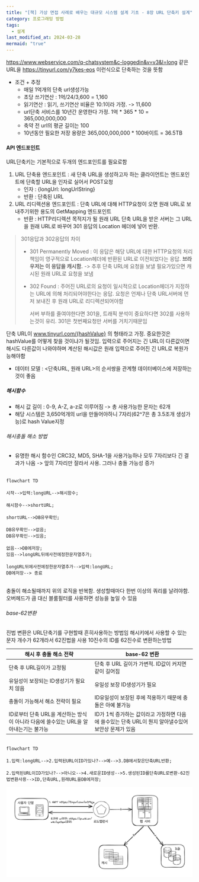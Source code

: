 ```yaml
---
title: "[책] 가상 면접 사례로 배우는 대규모 시스템 설계 기초 - 8장 URL 단축키 설계"
category: 프로그래밍 방법
tags:
  - 설계
last_modified_at: 2024-03-28
mermaid: "true"
---
```

https://www.webservice.com/q-chatsystem&c-loggedin&v=v3&l=long 
같은 URL을 https://tinyurl.com/y7kes-eos
이런식으로 단축하는 것을 뜻함
- 조건 + 추정
	- 매일 1억개의 단축 url생성가능
	- 초당 쓰기연산 : 1억/24/3,600 = 1,160
	- 읽기연산 : 읽기, 쓰기연산 비율은 10:1이라 가정. -> 11,600
	- url단축 서비스를 10년간 운영한다 가정. 1억 * 365 * 10 = 365,000,000,000
	- 축약 전 url의 평균 길이는 100
	- 10년동안 필요한 저장 용량은 365,000,000,000 * 100바이트 = 36.5TB
#### API 엔드포인트
URL단축키는 기본적으로 두개의 엔드포인트를 필요로함
1. URL 단축용 엔드포인트 : 새 단축 URL을 생성하고자 하는 클라이언트는 엔드포인트에 단축할 URL을 인자로 실어서 POST요청
	- 인자 : {longUrl: longUrlString}
	- 반환 : 단축된 URL
1. URL 리디렉션용 엔드포인트 : 단축 URL에 대해 HTTP요청이 오면 원래 URL로 보내주기위한 용도의 GetMapping 엔드포인트
	- 반환 : HTTP리디렉션 목적지가 될 원래 URL
단축 URL을 받은 서버는 그 URL을 원래 URL로 바꾸어 301 응답의 Location 헤더에 넣어 반환.

> 301응답과 302응답의 차이
> - 301 Permanently Moved : 이 응답은 해당 URL에 대한 HTTP요청의 처리 책임이 영구적으로 Location헤더에 반환된 URL로 이전되었다는 응답. **브라우저는 이 응답을 캐시함.** -> 추후 단축 URL에 요청을 보낼 필요가있으면 캐시된 원래 URL로 요청을 보냄
> - 302 Found : 주어진 URL로의 요청이 일시적으로 Location헤더가 지정하는 URL에 의해 처리되어야한다는 응답. 요청은 언제나 단축 URL서버에 먼저 보내진 후 원래 URL로 리디렉션되어야함 
>   
>   서버 부하를 줄여야한다면 301을, 트래픽 분석이 중요하다면 302를 사용하는것이 유리. 301은 첫번째요청만 서버를 거치기때문임

단축 URL이 www.tinyurl.com/{hashValue} 의 형태라고 가정. 중요한것은 hashValue를 어떻게 찾을 것이냐가 될것임. 입력으로 주어지는 긴 URL이 다른값이면 해시도 다른값이 나와야하며 계산된 해시값은 원래 입력으로 주어진 긴 URL로 복원가능해야함
- 데이터 모델 : <단축URL, 원래 URL>의 순서쌍을 관계형 데이터베이스에 저장하는것이 좋음
##### 해시함수
- 해시 값 길이 : 0-9, A-Z, a-z로 이루어짐 -> 총 사용가능한 문자는 62개
- 해당 시스템은 3,650억개의 url을 만들어야하니 7자리(62^7은 총 3.5조개 생성가능)로 hash Value지정
###### 해시충돌 해소 방법
- 유명한 해시 함수인 CRC32, MD5, SHA-1을 사용가능하나 모두 7자리보다 긴 결과가 나옴
  -> 앞의 7자리만 잘라서 사용. 그러나 충돌 가능성 증가
  
~~~mermaid   
  
flowchart TD     

시작-->입력:longURL-->해시함수;    
  
해시함수-->shortURL;       
  
shortURL-->DB유무확인;   

DB유무확인-->없음;
DB유무확인-->있음;

없음-->DB에저장;
있음-->longURL뒤에사전에정한문자열추가;

longURL뒤에사전에정한문자열추가-->입력:longURL;
DB에저장--> 종료
  
~~~

충돌이 해소될때까지 위의 로직을 반복함.
생성할때마다 한번 이상의 쿼리를 날려야함. 오버헤드가 큼
대신 블룸필터를 사용하면 성능을 높일 수 있음
###### base-62변환
진법 변환은 URL단축기를 구현할때 흔히사용하는 방법임
해시키에서 사용할 수 있는 문자 개수가 62개라서 62진법을 사용
10진수의 ID를 62진수로 변환하는방법

| 해시 후 충돌 해소 전략                                       | base-62 변환                                                  |
| --------------------------------------------------- | ----------------------------------------------------------- |
| 단축 후 URL길이가 고정됨                                     | 단축 후 URL 길이가 가변적. ID값이 커지면 같이 길어짐                           |
| 유일성이 보장되는 ID생성기가 필요치 않음                             | 유일성 보장 ID생성기가 필요                                            |
| 충돌이 가능해서 해소 전략이 필요                                  | ID유일성이 보장된 후에 적용하기 때문에 충돌은 아예 불가능                           |
| ID로부터 단축 URL을 계산하는 방식이 아니라 다음에 쓸수있는 URL을 알아내는기는 불가능 | ID가 1씩 증가하는 값이라고 가정하면 다음에 쓸수있는 단축 URL이 뭔지 알아낼수있어 보안상 문제가 있음 |

```mermaid

flowchart TD

1.입력:longURL-->2.입력된URL이ID가있나?-->예-->3.DB에서찾은단축URL반환;

2.입력된URL이ID가있나?-->아니오-->4.새로운ID생성-->5.생성된ID를단축URL로변환-62진법변환사용-->ID,단축URL,원래URL을DB에저장;
```
![images](/assets/images/대규모/2024-09-10.오후3.17.19.png)